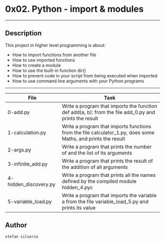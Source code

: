 # 0x02. Python - import & modules
---
## Description

This project in higher level programming is about:
* How to import functions from another file
* How to use imported functions
* How to create a module
* How to use the built-in function dir()
* How to prevent code in your script from being executed when imported
* How to use command line arguments with your Python programs

---
File|Task
---|---
0-add.py | Write a program that imports the function def add(a, b): from the file add_0.py and prints the result
1-calculation.py | Write a program that imports functions from the file calculator_1.py, does some Maths, and prints the result
2-args.py | Write a program that prints the number of and the list of its arguments
3-infinite_add.py | Write a program that prints the result of the addition of all arguments
4-hidden_discovery.py | Write a program that prints all the names defined by the compiled module hidden_4.pyc
5-variable_load.py | Write a program that imports the variable a from the file variable_load_5.py and prints its value

## Author
`stefan silverio`